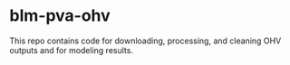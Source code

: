 # blm-pva-ohv
This repo contains code for downloading, processing, and cleaning OHV outputs and for modeling results.
